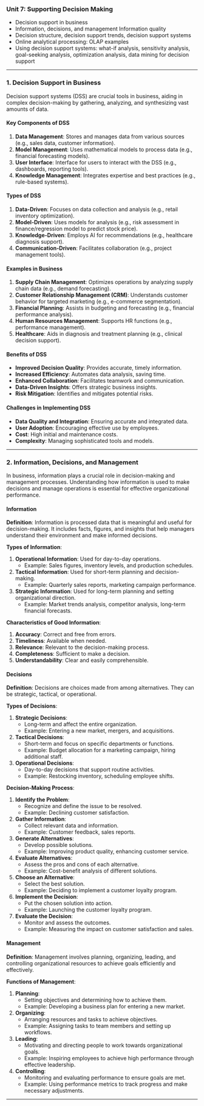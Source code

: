 
### Unit 7: Supporting Decision Making
- Decision support in business  
- Information, decisions, and management  Information quality
- Decision structure, decision support trends, decision support systems  
- Online analytical processing: OLAP examples
- Using decision support systems: what-if analysis, sensitivity analysis, goal-seeking analysis,
  optimization analysis, data mining for decision support




_____________________________________


### 1. Decision Support in Business

Decision support systems (DSS) are crucial tools in business, aiding in complex decision-making by gathering, analyzing, and synthesizing vast amounts of data.

#### Key Components of DSS

1. **Data Management**: Stores and manages data from various sources (e.g., sales data, customer information).
2. **Model Management**: Uses mathematical models to process data (e.g., financial forecasting models).
3. **User Interface**: Interface for users to interact with the DSS (e.g., dashboards, reporting tools).
4. **Knowledge Management**: Integrates expertise and best practices (e.g., rule-based systems).

#### Types of DSS

1. **Data-Driven**: Focuses on data collection and analysis (e.g., retail inventory optimization).
2. **Model-Driven**: Uses models for analysis (e.g., risk assessment in finance/regression model to predict stock price).
3. **Knowledge-Driven**: Employs AI for recommendations (e.g., healthcare diagnosis support).
4. **Communication-Driven**: Facilitates collaboration (e.g., project management tools).

#### Examples in Business

1. **Supply Chain Management**: Optimizes operations by analyzing supply chain data (e.g., demand forecasting).
2. **Customer Relationship Management (CRM)**: Understands customer behavior for targeted marketing (e.g., e-commerce segmentation).
3. **Financial Planning**: Assists in budgeting and forecasting (e.g., financial performance analysis).
4. **Human Resources Management**: Supports HR functions (e.g., performance management).
5. **Healthcare**: Aids in diagnosis and treatment planning (e.g., clinical decision support).

#### Benefits of DSS

- **Improved Decision Quality**: Provides accurate, timely information.
- **Increased Efficiency**: Automates data analysis, saving time.
- **Enhanced Collaboration**: Facilitates teamwork and communication.
- **Data-Driven Insights**: Offers strategic business insights.
- **Risk Mitigation**: Identifies and mitigates potential risks.

#### Challenges in Implementing DSS

- **Data Quality and Integration**: Ensuring accurate and integrated data.
- **User Adoption**: Encouraging effective use by employees.
- **Cost**: High initial and maintenance costs.
- **Complexity**: Managing sophisticated tools and models.


_______________________________________


### 2. Information, Decisions, and Management

In business, information plays a crucial role in decision-making and management processes. Understanding how information is used to make decisions and manage operations is essential for effective organizational performance.

#### Information

**Definition**: Information is processed data that is meaningful and useful for decision-making. It includes facts, figures, and insights that help managers understand their environment and make informed decisions.

**Types of Information**:
1. **Operational Information**: Used for day-to-day operations.
   - Example: Sales figures, inventory levels, and production schedules.
2. **Tactical Information**: Used for short-term planning and decision-making.
   - Example: Quarterly sales reports, marketing campaign performance.
3. **Strategic Information**: Used for long-term planning and setting organizational direction.
   - Example: Market trends analysis, competitor analysis, long-term financial forecasts.

**Characteristics of Good Information**:
1. **Accuracy**: Correct and free from errors.
2. **Timeliness**: Available when needed.
3. **Relevance**: Relevant to the decision-making process.
4. **Completeness**: Sufficient to make a decision.
5. **Understandability**: Clear and easily comprehensible.

#### Decisions

**Definition**: Decisions are choices made from among alternatives. They can be strategic, tactical, or operational.

**Types of Decisions**:
1. **Strategic Decisions**:
   - Long-term and affect the entire organization.
   - Example: Entering a new market, mergers, and acquisitions.
2. **Tactical Decisions**:
   - Short-term and focus on specific departments or functions.
   - Example: Budget allocation for a marketing campaign, hiring additional staff.
3. **Operational Decisions**:
   - Day-to-day decisions that support routine activities.
   - Example: Restocking inventory, scheduling employee shifts.

**Decision-Making Process**:
1. **Identify the Problem**:
   - Recognize and define the issue to be resolved.
   - Example: Declining customer satisfaction.
2. **Gather Information**:
   - Collect relevant data and information.
   - Example: Customer feedback, sales reports.
3. **Generate Alternatives**:
   - Develop possible solutions.
   - Example: Improving product quality, enhancing customer service.
4. **Evaluate Alternatives**:
   - Assess the pros and cons of each alternative.
   - Example: Cost-benefit analysis of different solutions.
5. **Choose an Alternative**:
   - Select the best solution.
   - Example: Deciding to implement a customer loyalty program.
6. **Implement the Decision**:
   - Put the chosen solution into action.
   - Example: Launching the customer loyalty program.
7. **Evaluate the Decision**:
   - Monitor and assess the outcomes.
   - Example: Measuring the impact on customer satisfaction and sales.

#### Management

**Definition**: Management involves planning, organizing, leading, and controlling organizational resources to achieve goals efficiently and effectively.

**Functions of Management**:
1. **Planning**:
   - Setting objectives and determining how to achieve them.
   - Example: Developing a business plan for entering a new market.
2. **Organizing**:
   - Arranging resources and tasks to achieve objectives.
   - Example: Assigning tasks to team members and setting up workflows.
3. **Leading**:
   - Motivating and directing people to work towards organizational goals.
   - Example: Inspiring employees to achieve high performance through effective leadership.
4. **Controlling**:
   - Monitoring and evaluating performance to ensure goals are met.
   - Example: Using performance metrics to track progress and make necessary adjustments.



____________________________________________

